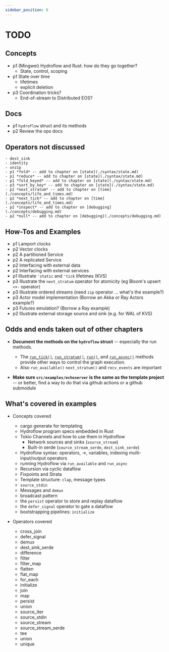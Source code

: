 ```yaml
---
sidebar_position: 8
---
```


# TODO

## Concepts
- p1 (Mingwei) Hydroflow and Rust: how do they go together?
    - State, control, scoping
- p1 State over time
    - lifetimes
    - explicit deletion
- p3 Coordination tricks?
    - End-of-stream to Distributed EOS?

## Docs
- p1 `hydroflow` struct and its methods
- p2 Review the ops docs

## Operators not discussed
    - dest_sink
    - identity
    - unzip
    - p1 *fold* -- add to chapter on [state](./syntax/state.md)
    - p1 *reduce* -- add to chapter on [state](./syntax/state.md)
    - p1 *fold_keyed* -- add to chapter on [state](./syntax/state.md)
    - p3 *sort_by_key* -- add to chapter on [state](./syntax/state.md)
    - p2 *next_stratum* -- add to chapter on [time](./concepts/life_and_times.md)
    - p2 *next_tick* -- add to chapter on [time](./concepts/life_and_times.md)
    - p2 *inspect* -- add to chapter on [debugging](./concepts/debugging.md)
    - p2 *null* -- add to chapter on [debugging](./concepts/debugging.md)

## How-Tos and Examples
- p1 Lamport clocks
- p2 Vector clocks
- p2 A partitioned Service
- p2 A replicated Service
- p2 Interfacing with external data
- p2 Interfacing with external services
- p1 Illustrate `'static` and `'tick` lifetimes (KVS)
- p3 Illustrate the `next_stratum` operator for atomicity (eg Bloom's upsert `<+-` operator)
- p3 Illustrate ordered streams (need `zip` operator ... what's the example?)
- p3 Actor model implementation (Borrow an Akka or Ray Actors example?)
- p3 Futures emulation? (Borrow a Ray example)
- p2 Illustrate external storage source and sink (e.g. for WAL of KVS)

## Odds and ends taken out of other chapters
- **Document the methods on the `hydroflow` struct** -- especially the run methods.
    -  The [`run_tick()`](https://hydro-project.github.io/hydroflow/doc/hydroflow/scheduled/graph/struct.Hydroflow.html#method.run_tick), [`run_stratum()`](https://hydro-project.github.io/hydroflow/doc/hydroflow/scheduled/graph/struct.Hydroflow.html#method.run_stratum), [`run()`](https://hydro-project.github.io/hydroflow/doc/hydroflow/scheduled/graph/struct.Hydroflow.html#method.run), and [`run_async()`](https://hydro-project.github.io/hydroflow/doc/hydroflow/scheduled/graph/struct.Hydroflow.html#method.run_async) methods provide other ways to control the graph execution.
    - Also `run_available()` `next_stratum()` and `recv_events` are important

- **Make sure `src/examples/echoserver` is the same as the template project** -- or better, find a way to do that via github actions or a github submodule

## What's covered in examples
- Concepts covered
    - cargo generate for templating
    - Hydroflow program specs embedded in Rust
    - Tokio Channels and how to use them in Hydroflow
        - Network sources and sinks (`source_stream`)
        - Built-in serde (`source_stream_serde`, `dest_sink_serde`)
    - Hydroflow syntax: operators, ->, variables, indexing multi-input/output operators
    - running Hydroflow via `run_available` and `run_async`
    - Recursion via cyclic dataflow
    - Fixpoints and Strata
    - Template structure: `clap`, message types
    - `source_stdin`
    - Messages and `demux`
    - broadcast pattern
    - the `persist` operator to store and replay dataflow
    - the `defer_signal` operator to gate a dataflow
    - bootstrapping pipelines: `initialize`

- Operators covered
    - cross_join
    - defer_signal
    - demux
    - dest_sink_serde
    - difference
    - filter
    - filter_map
    - flatten
    - flat_map
    - for_each
    - initialize
    - join
    - map
    - persist
    - union
    - source_iter
    - source_stdin
    - source_stream
    - source_stream_serde
    - tee
    - union
    - unique
